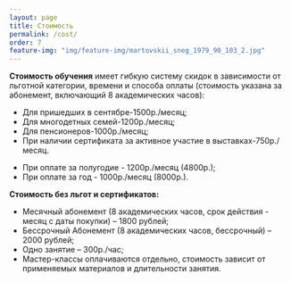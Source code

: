 ```yaml
---
layout: page
title: Стоимость
permalink: /cost/
order: 7
feature-img: "img/feature-img/martovskii_sneg_1979_90_103_2.jpg"
---
```

<strong>Стоимость обучения</strong> имеет гибкую систему скидок в зависимости от льготной категории, времени и способа оплаты (стоимость указана за абонемент, включающий 8 академических часов):
<ul>
  <li>Для пришедших в сентябре-1500р./месяц;</li>
  <li>Для многодетных семей-1200р./месяц;</li>
  <li>Для пенсионеров-1000р./месяц;</li>
  <li>При наличии сертификата за активное участие в выставках-750р./месяц.</li>
</ul>
<ul>
  <li>При оплате за полугодие - 1200р./месяц (4800р.);</li>
  <li>При оплате за год - 1000р./месяц (8000р.).</li>
</ul>
<strong>Стоимость без льгот и сертификатов:</strong>
<ul>
  <li>Месячный абонемент (8 академических часов, срок действия - месяц с даты покупки) – 1800 рублей;</li>
  <li>Бессрочный Абонемент (8 академических часов, бессрочный) – 2000 рублей;</li>
  <li>Одно занятие – 300р./час;</li>
  <li>Мастер-классы оплачиваются отдельно, стоимость зависит от применяемых материалов и длительности занятия.</li>
</ul>